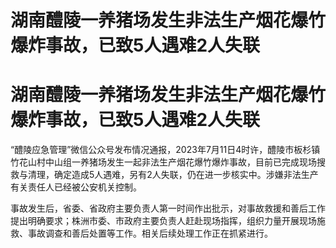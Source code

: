 # 湖南醴陵一养猪场发生非法生产烟花爆竹爆炸事故，已致5人遇难2人失联

# 湖南醴陵一养猪场发生非法生产烟花爆竹爆炸事故，已致5人遇难2人失联

“醴陵应急管理”微信公众号发布情况通报，2023年7月11日4时许，醴陵市板杉镇竹花山村中山组一养猪场发生一起非法生产烟花爆竹爆炸事故，目前已完成现场搜救与清理，确定造成5人遇难，另有2人失联，仍在进一步核实中。涉嫌非法生产有关责任人已经被公安机关控制。

事故发生后，省委、省政府主要负责人第一时间作出批示，对事故救援和善后工作提出明确要求；株洲市委、市政府主要负责人赶赴现场指挥，组织力量开展现场施救、事故调查和善后处置等工作。相关后续处理工作正在抓紧进行。

